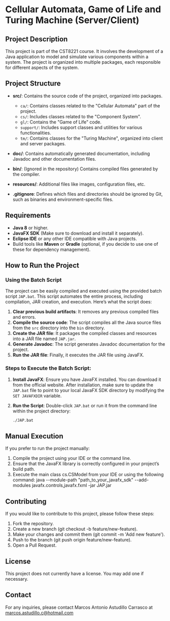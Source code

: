 # Cellular Automata, Game of Life and Turing Machine (Server/Client)

## Project Description

This project is part of the CST8221 course. It involves the development of a Java application to model and simulate various components within a system. The project is organized into multiple packages, each responsible for different aspects of the system.

## Project Structure

- **src/**: Contains the source code of the project, organized into packages.
  - `ca/`: Contains classes related to the "Cellular Automata" part of the project.
  - `cs/`: Includes classes related to the "Component System".
  - `gl/`: Contains the "Game of Life" code.
  - `support/`: Includes support classes and utilities for various functionalities.
  - `tm/`: Contains classes for the "Turing Machine", organized into client and server packages.

- **doc/**: Contains automatically generated documentation, including Javadoc and other documentation files.

- **bin/**: (Ignored in the repository) Contains compiled files generated by the compiler.

- **resources/**: Additional files like images, configuration files, etc.

- **.gitignore**: Defines which files and directories should be ignored by Git, such as binaries and environment-specific files.

## Requirements

- **Java 8** or higher.
- **JavaFX SDK** (Make sure to download and install it separately).
- **Eclipse IDE** or any other IDE compatible with Java projects.
- Build tools like **Maven** or **Gradle** (optional, if you decide to use one of these for dependency management).

## How to Run the Project

### Using the Batch Script

The project can be easily compiled and executed using the provided batch script `JAP.bat`. This script automates the entire process, including compilation, JAR creation, and execution. Here’s what the script does:

1. **Clear previous build artifacts**: It removes any previous compiled files and errors.
2. **Compile the source code**: The script compiles all the Java source files from the `src` directory into the `bin` directory.
3. **Create the JAR file**: It packages the compiled classes and resources into a JAR file named `JAP.jar`.
4. **Generate Javadoc**: The script generates Javadoc documentation for the project.
5. **Run the JAR file**: Finally, it executes the JAR file using JavaFX.

### Steps to Execute the Batch Script:

1. **Install JavaFX**: Ensure you have JavaFX installed. You can download it from the official website. After installation, make sure to update the `JAP.bat` file to point to your local JavaFX SDK directory by modifying the `SET JAVAFXDIR` variable.

2. **Run the Script**: Double-click `JAP.bat` or run it from the command line within the project directory:
   ```bash
   ./JAP.bat
## Manual Execution
If you prefer to run the project manually:

1. Compile the project using your IDE or the command line.
2. Ensure that the JavaFX library is correctly configured in your project’s build path.
3. Execute the main class cs.CSModel from your IDE or using the following command:
  java --module-path "path_to_your_javafx_sdk" --add-modules javafx.controls,javafx.fxml -jar JAP.jar

## Contributing
If you would like to contribute to this project, please follow these steps:

1. Fork the repository.
2. Create a new branch (git checkout -b feature/new-feature).
3. Make your changes and commit them (git commit -m 'Add new feature').
4. Push to the branch (git push origin feature/new-feature).
5. Open a Pull Request.

## License
This project does not currently have a license. You may add one if necessary.

## Contact
For any inquiries, please contact Marcos Antonio Astudillo Carrasco at marcos.astudillo.c@hotmail.com


